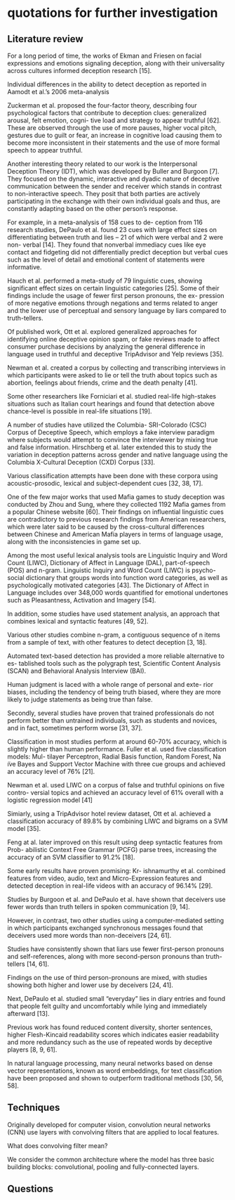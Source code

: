 # quotations for further investigation

## Literature review

For a long period of time, the works of Ekman and Friesen on facial expressions and emotions signaling deception, along with their universality across cultures informed deception research [15]. 

Individual differences in the ability to detect deception as reported in Aamodt et al.’s 2006 meta-analysis

Zuckerman et al. proposed the four-factor theory, describing four psychological factors that contribute to deception clues: generalized arousal, felt emotion, cogni- tive load and strategy to appear truthful [62]. These are observed through the use of more pauses, higher vocal pitch, gestures due to guilt or fear, an increase in cognitive load causing them to become more inconsistent in their statements and the use of more formal speech to appear truthful.

Another interesting theory related to our work is the Interpersonal Deception Theory (IDT), which was developed by Buller and Burgoon [7]. They focused on the dynamic, interactive and dyadic nature of deceptive communication between the sender and receiver which stands in contrast to non-interactive speech. They posit that both parties are actively participating in the exchange with their own individual goals and thus, are constantly adapting based on the other person’s response. 

For example, in a meta-analysis of 158 cues to de- ception from 116 research studies, DePaulo et al. found 23 cues with large effect sizes on differentiating between truth and lies – 21 of which were verbal and 2 were non- verbal [14]. They found that nonverbal immediacy cues like eye contact and fidgeting did not differentially predict deception but verbal cues such as the level of detail and emotional content of statements were informative. 

Hauch et al. performed a meta-study of 79 linguistic cues, showing significant effect sizes on certain linguistic categories [25]. Some of their findings include the usage of fewer first person pronouns, the ex- pression of more negative emotions through negations and terms related to anger and the lower use of perceptual and sensory language by liars compared to truth-tellers.

Of published work, Ott et al. explored generalized approaches for identifying online deceptive opinion spam, or fake reviews made to affect consumer purchase decisions by analyzing the general difference in language used in truthful and deceptive TripAdvisor and Yelp reviews [35]. 

Newman et al. created a corpus by
collecting and transcribing interviews in which participants were asked to lie or tell the truth about topics such as abortion, feelings about friends, crime and the death penalty [41].

Some other researchers like Forniciari et al. studied real-life high-stakes situations such as Italian court hearings and found that detection above chance-level is possible in real-life situations [19].

A number of studies have utilized the Columbia- SRI-Colorado (CSC) Corpus of Deceptive Speech, which employs a fake interview paradigm where subjects would attempt to convince the interviewer by mixing true and false information. Hirschberg et al. later extended this to study the variation in deception patterns across gender and native language using the Columbia X-Cultural Deception (CXD) Corpus [33].

Various classification attempts have been done with these corpora using acoustic-prosodic, lexical and subject-dependent cues [32, 38, 17].

One of the few major works that used Mafia games to study deception was conducted by Zhou and Sung, where they collected 1192 Mafia games from a popular Chinese website [60]. Their findings on influential linguistic cues are contradictory to previous research findings from American researchers, which were later said to be caused by the cross-cultural differences between Chinese and American Mafia players in terms of language usage, along with the inconsistencies in game set up.

Among the most useful lexical analysis tools are Linguistic Inquiry and Word Count (LIWC), Dictionary of Affect in Language (DAL), part-of-speech (POS) and n-gram. Linguistic Inquiry and Word Count (LIWC) is psycho-social dictionary that groups words into function word categories, as well as psychologically motivated categories [43]. The Dictionary of Affect in Language includes over 348,000 words quantified for emotional undertones such as Pleasantness, Activation and Imagery [54].

In addition, some studies have used statement analysis, an approach that combines lexical and syntactic features [49, 52]. 

Various other studies combine n-gram, a contiguous sequence of n items from a sample of text, with other features to detect deception [3, 18].

Automated text-based detection has provided a more reliable alternative to es- tablished tools such as the polygraph test, Scientific Content Analysis (SCAN) and Behavioral Analysis Interview (BAI).

Human judgment is laced with a whole range of personal and exte- rior biases, including the tendency of being truth biased, where they are more likely to judge statements as being true than false.

Secondly, several studies have proven that trained professionals do not perform better than untrained individuals, such as students and novices, and in fact, sometimes perform worse [31, 37].

Classification in most studies perform at around 60-70% accuracy, which is slightly higher than human performance. Fuller et al. used five classification models: Mul- tilayer Perceptron, Radial Basis function, Random Forest, Na ̈ıve Bayes and Support Vector Machine with three cue groups and achieved an accuracy level of 76% [21]. 

Newman et al. used LIWC on a corpus of false and truthful opinions on five contro- versial topics and achieved an accuracy level of 61% overall with a logistic regression model [41]

Simiarly, using a TripAdvisor hotel review dataset, Ott et al. achieved a classification accuracy of 89.8% by combining LIWC and bigrams on a SVM model [35].

Feng at al. later improved on this result using deep syntactic features from Prob- abilistic Context Free Grammar (PCFG) parse trees, increasing the accuracy of an SVM classifier to 91.2% [18]. 

Some early results have proven promising: Kr- ishnamurthy et al. combined features from video, audio, text and Micro-Expression features and detected deception in real-life videos with an accuracy of 96.14% [29].

Studies by Burgoon et al. and DePaulo et al. have shown that deceivers use fewer words than truth tellers in spoken communication [9, 14].

However, in contrast, two other studies using a computer-mediated setting in which participants exchanged synchronous messages found that deceivers used more words than non-deceivers [24, 61].

Studies have consistently shown that liars use fewer first-person pronouns and self-references, along with more second-person pronouns than truth-tellers [14, 61].

Findings on the use of third person-pronouns are mixed, with studies showing both higher and lower use by deceivers [24, 41]. 

Next, DePaulo et al. studied small “everyday” lies in diary entries and found that people felt guilty and uncomfortably while lying and immediately afterward [13]. 

Previous work has found reduced content diversity, shorter sentences, higher Flesh-Kincaid readability scores which indicates easier readability and more redundancy such as the use of repeated words by deceptive players [8, 9, 61]. 

In natural language processing, many neural networks based on dense vector representations, known as word embeddings, for text classification have been proposed and shown to outperform traditional methods [30, 56, 58].

## Techniques
Originally developed for computer vision, convolution neural networks (CNN) use layers with convolving filters that are applied to local features.

What does convolving filter mean?

We consider the common architecture where the model has three basic building blocks: convolutional, pooling and fully-connected layers.

## Questions
